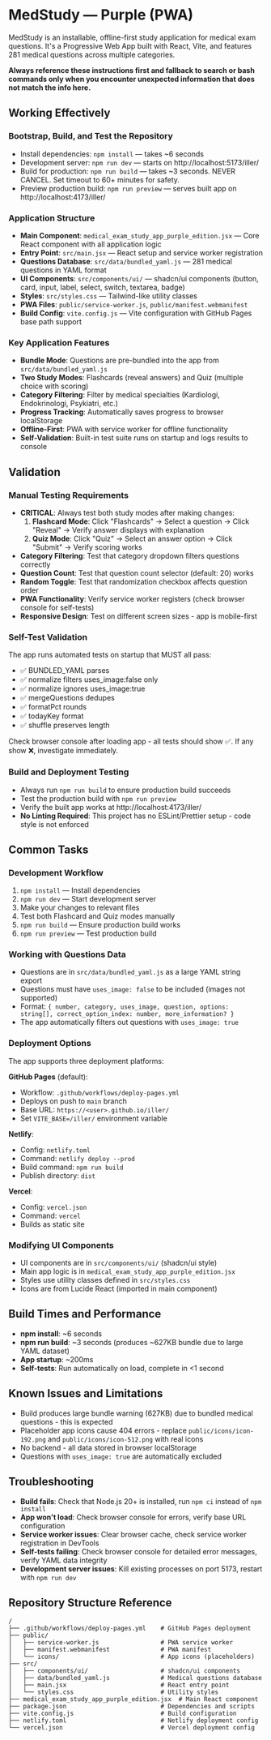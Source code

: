 # MedStudy — Purple (PWA)

MedStudy is an installable, offline-first study application for medical exam questions. It's a Progressive Web App built with React, Vite, and features 281 medical questions across multiple categories.

**Always reference these instructions first and fallback to search or bash commands only when you encounter unexpected information that does not match the info here.**

## Working Effectively

### Bootstrap, Build, and Test the Repository
- Install dependencies: `npm install` — takes ~6 seconds
- Development server: `npm run dev` — starts on http://localhost:5173/iller/
- Build for production: `npm run build` — takes ~3 seconds. NEVER CANCEL. Set timeout to 60+ minutes for safety.
- Preview production build: `npm run preview` — serves built app on http://localhost:4173/iller/

### Application Structure
- **Main Component**: `medical_exam_study_app_purple_edition.jsx` — Core React component with all application logic
- **Entry Point**: `src/main.jsx` — React setup and service worker registration
- **Questions Database**: `src/data/bundled_yaml.js` — 281 medical questions in YAML format
- **UI Components**: `src/components/ui/` — shadcn/ui components (button, card, input, label, select, switch, textarea, badge)
- **Styles**: `src/styles.css` — Tailwind-like utility classes
- **PWA Files**: `public/service-worker.js`, `public/manifest.webmanifest`
- **Build Config**: `vite.config.js` — Vite configuration with GitHub Pages base path support

### Key Application Features
- **Bundle Mode**: Questions are pre-bundled into the app from `src/data/bundled_yaml.js`
- **Two Study Modes**: Flashcards (reveal answers) and Quiz (multiple choice with scoring)
- **Category Filtering**: Filter by medical specialties (Kardiologi, Endokrinologi, Psykiatri, etc.)
- **Progress Tracking**: Automatically saves progress to browser localStorage
- **Offline-First**: PWA with service worker for offline functionality
- **Self-Validation**: Built-in test suite runs on startup and logs results to console

## Validation

### Manual Testing Requirements
- **CRITICAL**: Always test both study modes after making changes:
  1. **Flashcard Mode**: Click "Flashcards" → Select a question → Click "Reveal" → Verify answer displays with explanation
  2. **Quiz Mode**: Click "Quiz" → Select an answer option → Click "Submit" → Verify scoring works
- **Category Filtering**: Test that category dropdown filters questions correctly
- **Question Count**: Test that question count selector (default: 20) works
- **Random Toggle**: Test that randomization checkbox affects question order
- **PWA Functionality**: Verify service worker registers (check browser console for self-tests)
- **Responsive Design**: Test on different screen sizes - app is mobile-first

### Self-Test Validation
The app runs automated tests on startup that MUST all pass:
- ✅ BUNDLED_YAML parses
- ✅ normalize filters uses_image:false only  
- ✅ normalize ignores uses_image:true
- ✅ mergeQuestions dedupes
- ✅ formatPct rounds
- ✅ todayKey format
- ✅ shuffle preserves length

Check browser console after loading app - all tests should show ✅. If any show ❌, investigate immediately.

### Build and Deployment Testing
- Always run `npm run build` to ensure production build succeeds
- Test the production build with `npm run preview` 
- Verify the built app works at http://localhost:4173/iller/
- **No Linting Required**: This project has no ESLint/Prettier setup - code style is not enforced

## Common Tasks

### Development Workflow
1. `npm install` — Install dependencies
2. `npm run dev` — Start development server
3. Make your changes to relevant files
4. Test both Flashcard and Quiz modes manually
5. `npm run build` — Ensure production build works
6. `npm run preview` — Test production build

### Working with Questions Data
- Questions are in `src/data/bundled_yaml.js` as a large YAML string export
- Questions must have `uses_image: false` to be included (images not supported)
- Format: `{ number, category, uses_image, question, options: string[], correct_option_index: number, more_information? }`
- The app automatically filters out questions with `uses_image: true`

### Deployment Options
The app supports three deployment platforms:

**GitHub Pages** (default):
- Workflow: `.github/workflows/deploy-pages.yml`
- Deploys on push to `main` branch
- Base URL: `https://<user>.github.io/iller/`
- Set `VITE_BASE=/iller/` environment variable

**Netlify**:
- Config: `netlify.toml`
- Command: `netlify deploy --prod`
- Build command: `npm run build`
- Publish directory: `dist`

**Vercel**:
- Config: `vercel.json`
- Command: `vercel`
- Builds as static site

### Modifying UI Components
- UI components are in `src/components/ui/` (shadcn/ui style)
- Main app logic is in `medical_exam_study_app_purple_edition.jsx`
- Styles use utility classes defined in `src/styles.css`
- Icons are from Lucide React (imported in main component)

## Build Times and Performance
- **npm install**: ~6 seconds
- **npm run build**: ~3 seconds (produces ~627KB bundle due to large YAML dataset)
- **App startup**: ~200ms
- **Self-tests**: Run automatically on load, complete in <1 second

## Known Issues and Limitations
- Build produces large bundle warning (627KB) due to bundled medical questions - this is expected
- Placeholder app icons cause 404 errors - replace `public/icons/icon-192.png` and `public/icons/icon-512.png` with real icons
- No backend - all data stored in browser localStorage
- Questions with `uses_image: true` are automatically excluded

## Troubleshooting
- **Build fails**: Check that Node.js 20+ is installed, run `npm ci` instead of `npm install`
- **App won't load**: Check browser console for errors, verify base URL configuration
- **Service worker issues**: Clear browser cache, check service worker registration in DevTools
- **Self-tests failing**: Check browser console for detailed error messages, verify YAML data integrity
- **Development server issues**: Kill existing processes on port 5173, restart with `npm run dev`

## Repository Structure Reference
```
/
├── .github/workflows/deploy-pages.yml    # GitHub Pages deployment
├── public/
│   ├── service-worker.js                 # PWA service worker
│   ├── manifest.webmanifest              # PWA manifest
│   └── icons/                            # App icons (placeholders)
├── src/
│   ├── components/ui/                    # shadcn/ui components
│   ├── data/bundled_yaml.js              # Medical questions database
│   ├── main.jsx                          # React entry point
│   └── styles.css                        # Utility styles
├── medical_exam_study_app_purple_edition.jsx  # Main React component
├── package.json                          # Dependencies and scripts
├── vite.config.js                        # Build configuration
├── netlify.toml                          # Netlify deployment config
└── vercel.json                           # Vercel deployment config
```